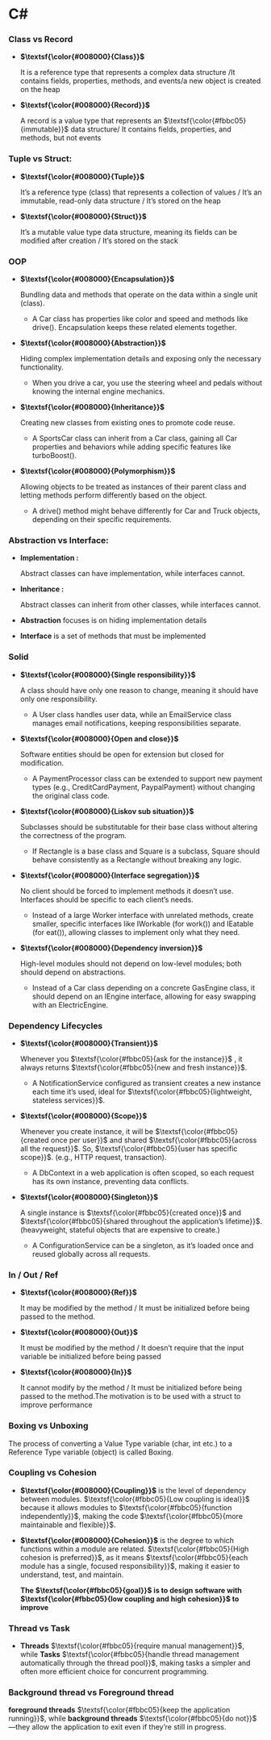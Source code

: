 # C# 

### Class vs Record

- **$\textsf{\color{#008000}{Class}}$** 

    It is a reference type that represents a complex data structure /It contains fields, properties, methods, and events/a new object is created on the heap

- **$\textsf{\color{#008000}{Record}}$**

    A record is a value type that represents an $\textsf{\color{#fbbc05}{immutable}}$ data structure/ It contains fields, properties, and methods, but not events

### Tuple vs Struct:

- **$\textsf{\color{#008000}{Tuple}}$**

    It’s a reference type (class) that represents a collection of values / It’s an immutable, read-only data structure / It’s stored on the heap

- **$\textsf{\color{#008000}{Struct}}$**

    It’s a mutable value type data structure, meaning its fields can be modified after creation / It’s stored on the stack

### OOP

- **$\textsf{\color{#008000}{Encapsulation}}$**

    Bundling data and methods that operate on the data within a single unit (class).

    - A Car class has properties like color and speed and methods like drive(). Encapsulation keeps these related elements together.

- **$\textsf{\color{#008000}{Abstraction}}$**

    Hiding complex implementation details and exposing only the necessary functionality.

    - When you drive a car, you use the steering wheel and pedals without knowing the internal engine mechanics.

- **$\textsf{\color{#008000}{Inheritance}}$**

    Creating new classes from existing ones to promote code reuse. 

    - A SportsCar class can inherit from a Car class, gaining all Car properties and behaviors while adding specific features like turboBoost().

- **$\textsf{\color{#008000}{Polymorphism}}$**

    Allowing objects to be treated as instances of their parent class and letting methods perform differently based on the object.

    - A drive() method might behave differently for Car and Truck objects, depending on their specific requirements.

### Abstraction vs Interface: 

- **Implementation :**

    Abstract classes can have implementation, while interfaces cannot.

- **Inheritance :**

    Abstract classes can inherit from other classes, while interfaces cannot.

- **Abstraction** focuses is on hiding implementation details

- **Interface** is a set of methods that must be implemented


### Solid

- **$\textsf{\color{#008000}{Single responsibility}}$**
    
     A class should have only one reason to change, meaning it should have only one responsibility.

    - A User class handles user data, while an EmailService class manages email notifications, keeping responsibilities separate.

- **$\textsf{\color{#008000}{Open and close}}$**
    
     Software entities should be open for extension but closed for modification.

    - A PaymentProcessor class can be extended to support new payment types (e.g., CreditCardPayment, PaypalPayment) without changing the original class code.


- **$\textsf{\color{#008000}{Liskov sub situation}}$**
    
     Subclasses should be substitutable for their base class without altering the correctness of the program.

    - If Rectangle is a base class and Square is a subclass, Square should behave consistently as a Rectangle without breaking any logic.

- **$\textsf{\color{#008000}{Interface segregation}}$**
    
     No client should be forced to implement methods it doesn’t use. Interfaces should be specific to each client’s needs.

    - Instead of a large Worker interface with unrelated methods, create smaller, specific interfaces like IWorkable (for work()) and IEatable (for eat()), allowing classes to implement only what they need.

- **$\textsf{\color{#008000}{Dependency inversion}}$**
    
     High-level modules should not depend on low-level modules; both should depend on abstractions. 

    - Instead of a Car class depending on a concrete GasEngine class, it should depend on an IEngine interface, allowing for easy swapping with an ElectricEngine.

### Dependency Lifecycles

- **$\textsf{\color{#008000}{Transient}}$**
    
     Whenever you $\textsf{\color{#fbbc05}{ask for the instance}}$ , it always returns $\textsf{\color{#fbbc05}{new and fresh instance}}$.

    - A NotificationService configured as transient creates a new instance each time it’s used, ideal for $\textsf{\color{#fbbc05}{lightweight, stateless services}}$.

- **$\textsf{\color{#008000}{Scope}}$**
    
     Whenever you create instance, it will be $\textsf{\color{#fbbc05}{created once per user}}$ and shared $\textsf{\color{#fbbc05}{across all the request}}$. So, $\textsf{\color{#fbbc05}{user has specific scope}}$. (e.g., HTTP request, transaction).

    - A DbContext in a web application is often scoped, so each request has its own instance, preventing data conflicts.


- **$\textsf{\color{#008000}{Singleton}}$** 
    
     A single instance is $\textsf{\color{#fbbc05}{created once}}$ and $\textsf{\color{#fbbc05}{shared throughout the application’s lifetime}}$. (heavyweight, stateful objects that are expensive to create.)

    - A ConfigurationService can be a singleton, as it’s loaded once and reused globally across all requests.

### In / Out / Ref

- **$\textsf{\color{#008000}{Ref}}$**
    
    It may be modified by the method / It must be initialized before being passed to the method.

- **$\textsf{\color{#008000}{Out}}$**
    
    It must be modified by the method / It doesn’t require that the input variable be initialized before being passed

- **$\textsf{\color{#008000}{In}}$**

    It cannot modify by the method / It must be initialized before being passed to the method.The motivation is to be used with a struct to improve performance


### Boxing vs Unboxing 

The process of converting a Value Type variable (char, int etc.) to a Reference Type variable (object) is called Boxing.

### Coupling vs Cohesion 

- **$\textsf{\color{#008000}{Coupling}}$** is the level of dependency between modules. $\textsf{\color{#fbbc05}{Low coupling is ideal}}$ because it allows modules to $\textsf{\color{#fbbc05}{function independently}}$, making the code $\textsf{\color{#fbbc05}{more maintainable and flexible}}$.

- **$\textsf{\color{#008000}{Cohesion}}$** is the degree to which functions within a module are related. $\textsf{\color{#fbbc05}{High cohesion is preferred}}$, as it means $\textsf{\color{#fbbc05}{each module has a single, focused responsibility}}$, making it easier to understand, test, and maintain.


    **The $\textsf{\color{#fbbc05}{goal}}$ is to design software with $\textsf{\color{#fbbc05}{low coupling and high cohesion}}$ to improve**

### Thread vs Task

- **Threads** $\textsf{\color{#fbbc05}{require manual management}}$, while **Tasks** $\textsf{\color{#fbbc05}{handle thread management automatically through the thread pool}}$, making tasks a simpler and often more efficient choice for concurrent programming.

### Background thread vs Foreground thread

**foreground threads** $\textsf{\color{#fbbc05}{keep the application running}}$, while **background threads** $\textsf{\color{#fbbc05}{do not}}$—they allow the application to exit even if they’re still in progress.
